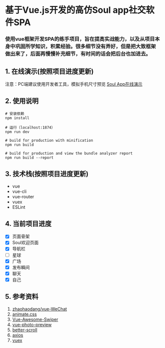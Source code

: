 # 基于Vue.js开发的高仿Soul app社交软件SPA

### 使用vue框架开发SPA的练手项目，旨在提高实战能力，以及从项目本身中巩固所学知识，积累经验。很多细节没有弄好，但是把大致框架做出来了，后面再慢慢补充细节，有时间的话会把后台也加进去。

## 1. 在线演示(按照项目进度更新)
注意：PC端建议使用开发者工具，模拟手机尺寸预览
[Soul App在线演示](https://yashaha.github.io/)

## 2. 使用说明
```
# 安装依赖
npm install

# 运行（localhost:1874）
npm run dev

# build for production with minification
npm run build

# build for production and view the bundle analyzer report
npm run build --report
```

## 3. 技术栈(按照项目进度更新)
  - vue
  - vue-cli
  - vue-router
  - vuex
  - ESLint

## 4. 当前项目进度
- [x] 页面骨架
- [x] Soul欢迎页面
- [x] 导航栏
- [ ] 星球
- [x] 广场
- [x] 发布瞬间
- [x] 聊天
- [x] 自己

## 5. 参考资料
1. [zhaohaodang/vue-WeChat](https://github.com/zhaohaodang/vue-WeChat)
2. [animate.css](https://github.com/daneden/animate.css)
3. [Vue-Awesome-Swiper](https://github.com/surmon-china/vue-awesome-swiper)
4. [vue-photo-preview](https://github.com/826327700/vue-photo-preview)
5. [better-scroll](https://github.com/ustbhuangyi/better-scroll)
6. [axios](https://www.kancloud.cn/yunye/axios/234845)
7. [vuex](https://vuex.vuejs.org/zh/installation.html)